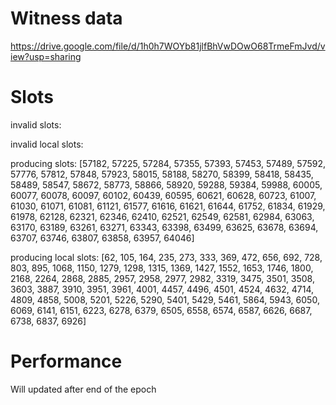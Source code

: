 Witness data
============

https://drive.google.com/file/d/1h0h7WOYb81jlfBhVwDOwO68TrmeFmJvd/view?usp=sharing

Slots
=====

invalid slots: 

invalid local slots:

producing slots: [57182, 57225, 57284, 57355, 57393, 57453, 57489, 57592, 57776, 57812, 57848, 57923, 58015, 58188, 58270, 58399, 58418, 58435, 58489, 58547, 58672, 58773, 58866, 58920, 59288, 59384, 59988, 60005, 60077, 60078, 60097, 60102, 60439, 60595, 60621, 60628, 60723, 61007, 61030, 61071, 61081, 61121, 61577, 61616, 61621, 61644, 61752, 61834, 61929, 61978, 62128, 62321, 62346, 62410, 62521, 62549, 62581, 62984, 63063, 63170, 63189, 63261, 63271, 63343, 63398, 63499, 63625, 63678, 63694, 63707, 63746, 63807, 63858, 63957, 64046]

producing local slots: [62, 105, 164, 235, 273, 333, 369, 472, 656, 692, 728, 803, 895, 1068, 1150, 1279, 1298, 1315, 1369, 1427, 1552, 1653, 1746, 1800, 2168, 2264, 2868, 2885, 2957, 2958, 2977, 2982, 3319, 3475, 3501, 3508, 3603, 3887, 3910, 3951, 3961, 4001, 4457, 4496, 4501, 4524, 4632, 4714, 4809, 4858, 5008, 5201, 5226, 5290, 5401, 5429, 5461, 5864, 5943, 6050, 6069, 6141, 6151, 6223, 6278, 6379, 6505, 6558, 6574, 6587, 6626, 6687, 6738, 6837, 6926]

Performance 
===========

Will updated after end of the epoch